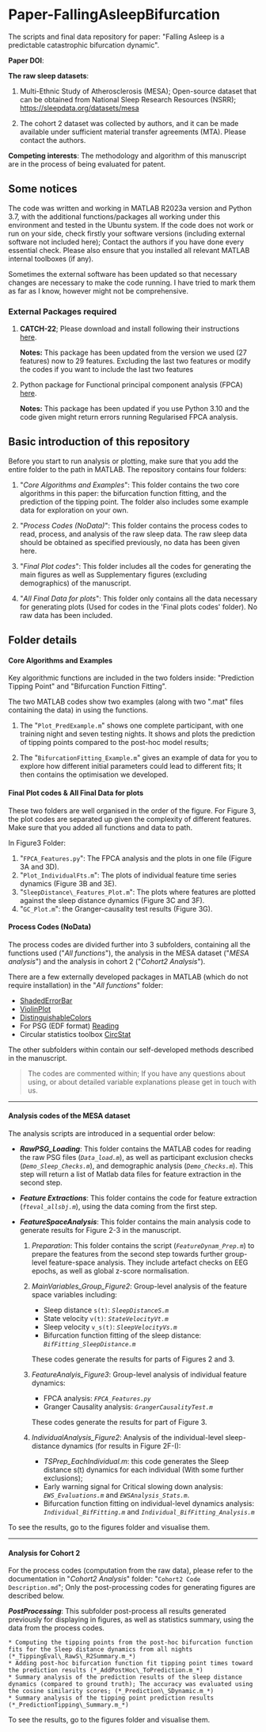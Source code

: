 # Paper-FallingAsleepBifurcation
 The scripts and final data repository for paper: "Falling Asleep is a predictable catastrophic bifurcation dynamic".

**Paper DOI**:

**The raw sleep datasets**:

1. Multi-Ethnic Study of Atherosclerosis (MESA); Open-source dataset that can be obtained from National Sleep Research Resources (NSRR); https://sleepdata.org/datasets/mesa 

2. The cohort 2 dataset was collected by authors, and it can be made available under sufficient material transfer agreements (MTA). Please contact the authors.

**Competing interests**:
The methodology and algorithm of this manuscript are in the process of being evaluated for patent. 

## Some notices
The code was written and working in MATLAB R2023a version and Python 3.7, with the additional functions/packages all working under this environment and tested in the Ubuntu system. If the code does not work or run on your side, check firstly your software versions (including external software not included here); Contact the authors if you have done every essential check. Please also ensure that you installed all relevant MATLAB internal toolboxes (if any).

Sometimes the external software has been updated so that necessary changes are necessary to make the code running. I have tried to mark them as far as I know, however might not be comprehensive. 

### External Packages required

1. **CATCH-22**; Please download and install following their instructions [here](https://github.com/DynamicsAndNeuralSystems/catch22).

   **Notes:** This package has been updated from the version we used (27 features) now to 29 features. Excluding the last two features or modify the codes if you want to include the last two features
2. Python package for Functional principal component analysis (FPCA) [here](https://fda.readthedocs.io/en/latest/).

	**Notes:** This package has been updated if you use Python 3.10 and the code given might return errors running Regularised FPCA analysis.

## Basic introduction of this repository

Before you start to run analysis or plotting, make sure that you add the entire folder to the path in MATLAB. The repository contains four folders:

1. "*Core Algorithms and Examples*": This folder contains the two core algorithms in this paper: the bifurcation function fitting, and the prediction of the tipping point. The folder also includes some example data for exploration on your own.

2. "*Process Codes (NoData)*": This folder contains the process codes to read, process, and analysis of the raw sleep data. The raw sleep data should be obtained as specified previously, no data has been given here.

3.  "*Final Plot codes*": This folder includes all the codes for generating the main figures as well as Supplementary figures (excluding demographics) of the manuscript.

4. "*All Final Data for plots*": This folder only contains all the data necessary for generating plots (Used for codes in the 'Final plots codes' folder). No raw data has been included. 

## Folder details

#### Core Algorithms and Examples

Key algorithmic functions are included in the two folders inside: "Prediction Tipping Point" and "Bifurcation Function Fitting".

The two MATLAB codes show two examples (along with two ".mat" files containing the data) in using the functions.

1. The "`Plot_PredExample.m`" shows one complete participant, with one training night and seven testing nights. It shows and plots the prediction of tipping points compared to the post-hoc model results;

2. The "`BifurcationFitting_Example.m`" gives an example of data for you to explore how different initial parameters could lead to different fits; It then contains the optimisation we developed.

#### Final Plot codes & All Final Data for plots

These two folders are well organised in the order of the figure. For Figure 3, the plot codes are separated up given the complexity of different features. Make sure that you added all functions and data to path.

In Figure3 Folder:

1. "`FPCA_Features.py`": The FPCA analysis and the plots in one file (Figure 3A and 3D).
2. "`Plot_IndividualFts.m`": The plots of individual feature time series dynamics (Figure 3B and 3E).
3. "`SleepDistance\_Features_Plot.m`": The plots where features are plotted against the sleep distance dynamics (Figure 3C and 3F).
4. "`GC_Plot.m`": the Granger-causality test results (Figure 3G).

#### Process Codes (NoData)

The process codes are divided further into 3 subfolders, containing all the functions used ("*All functions*"), the analysis in the MESA dataset ("*MESA analysis*") and the analysis in cohort 2 ("*Cohort2 Analysis*"). 

There are a few externally developed packages in MATLAB (which do not require installation) in the "*All functions*" folder:

* [ShadedErrorBar](https://uk.mathworks.com/matlabcentral/fileexchange/26311-raacampbell-shadederrorbar)
* [ViolinPlot](https://github.com/bastibe/Violinplot-Matlab)
* [DistinguishableColors](https://www.mathworks.com/matlabcentral/fileexchange/29702-generate-maximally-perceptually-distinct-colors#functions_tab)
* For PSG (EDF format) [Reading](https://www.edfplus.info/downloads/index.html)
* Circular statistics toolbox [CircStat](https://uk.mathworks.com/matlabcentral/fileexchange/10676-circular-statistics-toolbox-directional-statistics)

The other subfolders within contain our self-developed methods described in the manuscript.

> The codes are commented within; If you have any questions about using, or about detailed variable explanations please get in touch with us.

----
#### Analysis codes of the MESA dataset

The analysis scripts are introduced in a sequential order below:

* ***RawPSG_Loading***: This folder contains the MATLAB codes for reading the raw PSG files (*`Data_load.m`*), as well as participant exclusion checks (*`Demo_Sleep_Checks.m`*), and demographic analysis (*`Demo_Checks.m`*). This step will return a list of Matlab data files for feature extraction in the second step.

* ***Feature Extractions***: This folder contains the code for feature extraction (*`fteval_allsbj.m`*), using the data coming from the first step.

* ***FeatureSpaceAnalysis***: This folder contains the main analysis code to generate results for Figure 2-3 in the manuscript.
	1. *Preparation*: This folder contains the script (*`FeatureDynam_Prep.m`*) to prepare the features from the second step towards further group-level feature-space analysis. They include artefact checks on EEG epochs, as well as global z-score normalisation.
	2. *MainVariables\_Group_Figure2*: Group-level analysis of the feature space variables including:
		* Sleep distance `s(t)`: *_`SleepDistanceS.m`_*
		* State velocity `v(t)`: *_`StateVelocityVt.m`_*
		* Sleep velocity `v_s(t)`: *_`SleepVelocityVs.m`_*
		* Bifurcation function fitting of the sleep distance: *_`BifFitting_SleepDistance.m`_*
	
		These codes generate the results for parts of Figures 2 and 3.
	
	3. *FeatureAnalyis_Figure3*: Group-level analysis of individual feature dynamics:
	   * FPCA analysis: *_`FPCA_Features.py`_*
	   * Granger Causality analysis: *_`GrangerCausalityTest.m`_*
	   
	   These codes generate the results for part of Figure 3. 
	4. *IndividualAnalysis_Figure2*: Analysis of the individual-level sleep-distance dynamics (for results in Figure 2F-I):
		* *TSPrep_EachIndividual.m*: this code generates the Sleep distance s(t) dynamics for each individual (With some further exclusions);
		* Early warning signal for Critical slowing down analysis: *_`EWS_Evaluations.m`_* and *_`EWSAnalysis_Stats.m`_*.
		* Bifurcation function fitting on individual-level dynamics analysis: *_`Individual_BifFitting.m`_* and *_`Individual_BifFitting_Analysis.m`_*

To see the results, go to the figures folder and visualise them.


-----
#### Analysis for Cohort 2

For the process codes (computation from the raw data), please refer to the documentation in "*Cohort2 Analysis*" folder: "`Cohort2 Code Description.md`"; Only the post-processing codes for generating figures are described below.

***PostProcessing***: This subfolder post-process all results generated previously for displaying in figures, as well as statistics summary, using the data from the process codes.
	
	* Computing the tipping points from the post-hoc bifurcation function fits for the Sleep distance dynamics from all nights (*_TippingEval\_RawS\_R2Summary.m_*)
	* Adding post-hoc bifurcation function fit tipping point times toward the prediction results (*_AddPostHoc\_ToPrediction.m_*)
	* Summary analysis of the prediction results of the sleep distance dynamics (compared to ground truth); The accuracy was evaluated using the cosine similarity scores; (*_Prediction\_SDynamic.m_*)
	* Summary analysis of the tipping point prediction results (*_PredictionTipping\_Summary.m_*)

To see the results, go to the figures folder and visualise them.

	
















